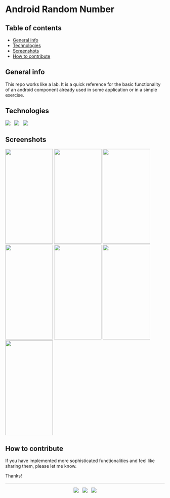 # Android Random Number


## Table of contents
* [General info](#general-info)
* [Technologies](#technologies)
* [Screenshots](#screenshots)
* [How to contribute](#how-to-contribute)


## General info
This repo works like a lab. It is a quick reference for the basic functionality of an android component already used in some application or in a simple exercise.


## Technologies

<p>
  <img src="https://img.shields.io/badge/Jakarta-Java-007396?style=for-the-badge&logo=java&logoColor=white" />&nbsp;&nbsp;
  <img src="https://img.shields.io/badge/Android%20Studio-Android-3DDC84?style=for-the-badge&logo=android&logoColor=white" />&nbsp;&nbsp;
  <img src="https://img.shields.io/badge/Build%20Tool-Gradle-02303A?style=for-the-badge&logo=gradle&logoColor=white" />&nbsp;&nbsp;
</p>


## Screenshots
<kbd><img src="https://user-images.githubusercontent.com/5893219/136250647-2ac386d1-a2aa-4abc-bc73-62289ab8048f.png" width="150" height="300"></kbd>
<kbd><img src="https://user-images.githubusercontent.com/5893219/136250650-210dab72-b104-4d37-8c15-693cb5f842d0.png" width="150" height="300"></kbd>
<kbd><img src="https://user-images.githubusercontent.com/5893219/136250653-69cd85a6-9efe-4228-a550-746a7143dc44.png" width="150" height="300"></kbd>
<kbd><img src="https://user-images.githubusercontent.com/5893219/136250655-bbc7123e-6db1-492a-ab19-b7ff199d3505.png" width="150" height="300"></kbd>
<kbd><img src="https://user-images.githubusercontent.com/5893219/136250656-cfd485a5-9ea4-4a43-9d73-b4dbfcb7a5a4.png" width="150" height="300"></kbd>
<kbd><img src="https://user-images.githubusercontent.com/5893219/136250659-eff22431-c2c4-451c-96ae-e8970c6169ea.png" width="150" height="300"></kbd>
<kbd><img src="https://user-images.githubusercontent.com/5893219/136250640-a081c09a-9997-45cf-8d8b-386560e0da5c.png" width="150" height="300"></kbd>


## How to contribute
If you have implemented more sophisticated functionalities and feel like sharing them, please let me know.

Thanks!

<!-- FOOTER (Author / Visit My Online Resume / Download My PDF Resume) -->
<hr>
<p align='center'>
  <a href="#"><img src="https://img.shields.io/badge/author-%C2%A9%20Siomara%20Cintia%20Pantarotto.%20All%20rights%20reserved.-008080?style=social"></a>&nbsp;&nbsp;
  <a href="https://siomara.com.br/"><img src="https://img.shields.io/badge/visit-My Online Resume-008080?style=social"></a>&nbsp;&nbsp;
  <a href="https://siomara.com.br/ResumePANTAROTTO.pdf"><img src="https://img.shields.io/badge/download-My PDF Resume-008080?style=social"></a>
</p>
